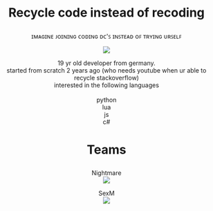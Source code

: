 <h1> 
  <p align="center">
    Recycle code instead of recoding
  </p>
</h1>
<p align="center">
ɪᴍᴀɢɪɴᴇ ᴊᴏɪɴɪɴɢ ᴄᴏᴅɪɴɢ ᴅᴄ'ꜱ ɪɴꜱᴛᴇᴀᴅ ᴏꜰ ᴛʀʏɪɴɢ ᴜʀꜱᴇʟꜰ <br>
</p>
<p align="center">
  <img src="https://s4.gifyu.com/images/standard-3de3bb681e4e53dc1.gif">
</p>

<p align="center">
19 yr old developer from germany. <br>
started from scratch 2 years ago (who needs youtube when ur able to recycle stackoverflow) <br>
interested in the following languages <br><br>
python <br>
lua <br>
js <br>
c# <br>
</p>


<h1> 
  <p align="center">
    Teams
  </p>
</h1>
<p align="center">
Nightmare<br>
<img src="https://s4.gifyu.com/images/standard-5a346556ec251ce6f.gif"><br>
</p>
<p align="center">
SexM<br>
<img src="https://cdn.discordapp.com/attachments/1027633940334395403/1034211562304581793/standard_3.gif">
</p>

